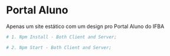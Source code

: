 # Portal Aluno
Apenas um site estático com um design pro Portal Aluno do IFBA

```sh
# 1. Npm Install - Both Client and Server;

# 2. Npm Start - Both Client and Server;
```
